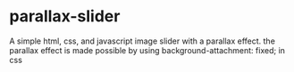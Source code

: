 # parallax-slider
 A simple html, css, and javascript image slider with a parallax effect. the parallax effect is made possible by using background-attachment: fixed; in css
